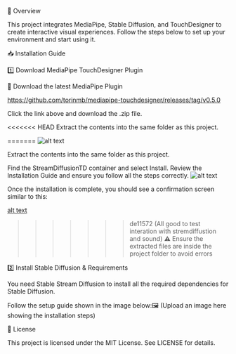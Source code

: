 📌 Overview

This project integrates MediaPipe, Stable Diffusion, and TouchDesigner to create interactive visual experiences. Follow the steps below to set up your environment and start using it.

📥 Installation Guide

1️⃣ Download MediaPipe TouchDesigner Plugin

🔹 Download the latest MediaPipe Plugin

https://github.com/torinmb/mediapipe-touchdesigner/releases/tag/v0.5.0

Click the link above and download the .zip file.

<<<<<<< HEAD
Extract the contents into the same folder as this project.

=======
![alt text](image.png)

Extract the contents into the same folder as this project.

Find the StreamDiffusionTD container and select Install.
Review the Installation Guide and ensure you follow all the steps correctly.
![alt text](image-1.png)

Once the installation is complete, you should see a confirmation screen similar to this:

[alt text](image-2.png)



>>>>>>> de11572 (All good to test interation with stremdiffustion and sound)
⚠️ Ensure the extracted files are inside the project folder to avoid errors

2️⃣ Install Stable Diffusion & Requirements

You need Stable Stream Diffusion to install all the required dependencies for Stable Diffusion.

Follow the setup guide shown in the image below:🖼️ (Upload an image here showing the installation steps)

📝 License

This project is licensed under the MIT License. See LICENSE for details.
